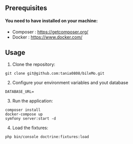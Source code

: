 ## Prerequisites
#### You need to have installed on your machine:

- Composer : https://getcomposer.org/
- Docker : https://www.docker.com/

## Usage
1. Clone the repository:
```
git clone git@github.com:tania0808/bileMo.git
```

2. Configure your environment variables and yout database
```
DATABASE_URL=
```

3. Run the application:
```
composer install
docker-compose up
symfony server:start -d
```
4. Load the fixtures:
```
php bin/console doctrine:fixtures:load
```